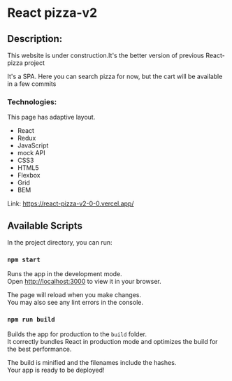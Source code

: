 <h1>React pizza-v2</h1>

<h2>Description:</h2>
<p>This website is under construction.It's the better version of previous React-pizza project</p>
<p>It's a SPA. Here you can search pizza for now, but the cart will be available in a few commits</p>

<h3>Technologies:</h3>
<p>This page has adaptive layout.</p>
<ul>
<li>React</li>
<li>Redux</li>
<li>JavaScript</li>
<li>mock API</li>
<li>CSS3</li>
<li>HTML5</li> 
<li>Flexbox</li>
<li>Grid</li>
<li>BEM</li>
</ul>

Link: https://react-pizza-v2-0-0.vercel.app/

## Available Scripts

In the project directory, you can run:

### `npm start`

Runs the app in the development mode.\
Open [http://localhost:3000](http://localhost:3000) to view it in your browser.

The page will reload when you make changes.\
You may also see any lint errors in the console.

### `npm run build`

Builds the app for production to the `build` folder.\
It correctly bundles React in production mode and optimizes the build for the best performance.

The build is minified and the filenames include the hashes.\
Your app is ready to be deployed!
